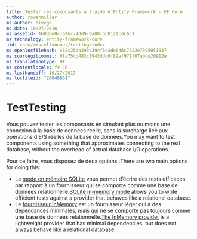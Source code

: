 ```yaml
---
title: Tester les composants à l’aide d’Entity Framework - EF Core
author: rowanmiller
ms.author: divega
ms.date: 10/27/2016
ms.assetid: 1603be0c-69bc-4dd9-9a08-3d0129cdc6c1
ms.technology: entity-framework-core
uid: core/miscellaneous/testing/index
ms.openlocfilehash: c82c25da393c39cf5e2deb46c7322e7395051937
ms.sourcegitcommit: 01a75cd483c1943ddd6f82af971f07abde20912e
ms.translationtype: HT
ms.contentlocale: fr-FR
ms.lasthandoff: 10/27/2017
ms.locfileid: "26048861"
---
```

# <a name="testing"></a><span data-ttu-id="79b82-102">Test</span><span class="sxs-lookup"><span data-stu-id="79b82-102">Testing</span></span>

<span data-ttu-id="79b82-103">Vous pouvez tester les composants en simulant plus ou moins une connexion à la base de données réelle, sans la surcharge liée aux opérations d’E/S réelles de la base de données.</span><span class="sxs-lookup"><span data-stu-id="79b82-103">You may want to test components using something that approximates connecting to the real database, without the overhead of actual database I/O operations.</span></span>

<span data-ttu-id="79b82-104">Pour ce faire, vous disposez de deux options :</span><span class="sxs-lookup"><span data-stu-id="79b82-104">There are two main options for doing this:</span></span>
 * <span data-ttu-id="79b82-105">Le [mode en mémoire SQLite](sqlite.md) vous permet d’écrire des tests efficaces par rapport à un fournisseur qui se comporte comme une base de données relationnelle.</span><span class="sxs-lookup"><span data-stu-id="79b82-105">[SQLite in-memory mode](sqlite.md) allows you to write efficient tests against a provider that behaves like a relational database.</span></span>
 * <span data-ttu-id="79b82-106">Le [fournisseur InMemory](in-memory.md) est un fournisseur léger qui a des dépendances minimales, mais qui ne se comporte pas toujours comme une base de données relationnelle.</span><span class="sxs-lookup"><span data-stu-id="79b82-106">[The InMemory provider](in-memory.md) is a lightweight provider that has minimal dependencies, but does not always behave like a relational database.</span></span>
